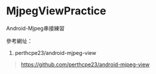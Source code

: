 # MjpegViewPractice
Android-Mjpeg串接練習

參考網址：
1. perthcpe23/android-mjpeg-view 
> https://github.com/perthcpe23/android-mjpeg-view
